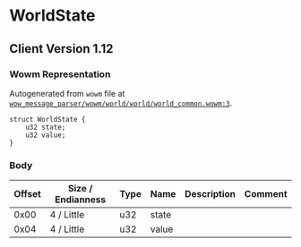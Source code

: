 # WorldState

## Client Version 1.12

### Wowm Representation

Autogenerated from `wowm` file at [`wow_message_parser/wowm/world/world/world_common.wowm:3`](https://github.com/gtker/wow_messages/tree/main/wow_message_parser/wowm/world/world/world_common.wowm#L3).
```rust,ignore
struct WorldState {
    u32 state;
    u32 value;
}
```
### Body

| Offset | Size / Endianness | Type | Name | Description | Comment |
| ------ | ----------------- | ---- | ---- | ----------- | ------- |
| 0x00 | 4 / Little | u32 | state |  |  |
| 0x04 | 4 / Little | u32 | value |  |  |

